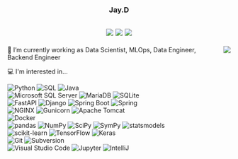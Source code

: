 <div align="center">

### Jay.D

<a href="https://djccnt15.github.io/"><img src="https://img.shields.io/badge/Jay.D-222222?style=flat&logo=githubpages&logoColor=white"/></a> <a href="mailto:djccnt15@gmail.com"><img src="https://img.shields.io/badge/Gmail-EA4335?style=flat&logo=gmail&logoColor=white"/></a> <a href="https://www.linkedin.com/in/djccnt15"><img src="https://img.shields.io/badge/LinkedIn-0A66C2?style=flat&logo=linkedin&logoColor=white"/></a> 
---
</div>

<a href="https://github.com/anuraghazra/github-readme-stats"><img align="right" src="https://github-readme-stats.vercel.app/api/top-langs/?username=djccnt15&exclude_repo=djccnt15.github.io&hide=jupyter%20notebook&layout=donut&langs_count=10"/></a>

💼 I’m currently working as Data Scientist, MLOps, Data Engineer, Backend Engineer

💻 I'm interested in...

![Python](https://img.shields.io/badge/Python-3776AB?style=flat&logo=python&logoColor=white)
![SQL](https://img.shields.io/badge/SQL-000000?style=flat)
![Java](https://img.shields.io/badge/Java-5382A1?style=flat&logo=openjdk&logoColor=white)  
![Microsoft SQL Server](https://img.shields.io/badge/Microsoft%20SQL%20Server-CC2927?style=flat&logo=microsoftsqlserver&logoColor=white)
![MariaDB](https://img.shields.io/badge/MariaDB-003545?style=flat&logo=mariadb&logoColor=white)
![SQLite](https://img.shields.io/badge/SQLite-003B57?style=flat&logo=sqlite&logoColor=white)  
![FastAPI](https://img.shields.io/badge/FastAPI-009688?style=flat&logo=fastapi&logoColor=white)
![Django](https://img.shields.io/badge/Django-092E20?style=flat&logo=django&logoColor=white)
![Spring Boot](https://img.shields.io/badge/Spring%20Boot-6DB33F?style=flat&logo=springboot&logoColor=white)
![Spring](https://img.shields.io/badge/Spring-6DB33F?style=flat&logo=spring&logoColor=white)  
![NGINX](https://img.shields.io/badge/NGINX-009639?style=flat&logo=nginx&logoColor=white)
![Gunicorn](https://img.shields.io/badge/Gunicorn-499848?style=flat&logo=gunicorn&logoColor=white)
![Apache Tomcat](https://img.shields.io/badge/Apache%20Tomcat-F8DC75?style=flat&logo=apachetomcat&logoColor=black)  
![Docker](https://img.shields.io/badge/Docker-2496ED?style=flat&logo=docker&logoColor=white)  
![pandas](https://img.shields.io/badge/pandas-150458?style=flat&logo=pandas&logoColor=white)
![NumPy](https://img.shields.io/badge/NumPy-013243?style=flat&logo=numpy&logoColor=white)
![SciPy](https://img.shields.io/badge/SciPy-8CAAE6?style=flat&logo=scipy&logoColor=white)
![SymPy](https://img.shields.io/badge/SymPy-3B5526?style=flat&logo=sympy&logoColor=white)
![statsmodels](https://img.shields.io/badge/statsmodels-4051b5?style=flat)  
![scikit-learn](https://img.shields.io/badge/scikit--learn-F7931E?style=flat&logo=scikit-learn&logoColor=white)
![TensorFlow](https://img.shields.io/badge/TensorFlow-FF6F00?style=flat&logo=tensorflow&logoColor=white)
![Keras](https://img.shields.io/badge/Keras-D00000?style=flat&logo=keras&logoColor=white)  
![Git](https://img.shields.io/badge/Git-F05032?style=flat&logo=git&logoColor=white)
![Subversion](https://img.shields.io/badge/Subversion-809CC9?style=flat&logo=subversion&logoColor=white)  
![Visual Studio Code](https://img.shields.io/badge/Visual%20Studio%20Code-007ACC?style=flat&logo=visualstudiocode&logoColor=white)
![Jupyter](https://img.shields.io/badge/Jupyter-F37626?style=flat&logo=jupyter&logoColor=white)
![IntelliJ](https://img.shields.io/badge/IntelliJ-000000?style=flat&logo=intellijidea&logoColor=white)

<!--
**djccnt15/djccnt15** is a ✨ _special_ ✨ repository because its `README.md` (this file) appears on your GitHub profile.

Here are some ideas to get you started:

- 🔭 I’m currently working on ...
- 🌱 I’m currently learning ...
- 👯 I’m looking to collaborate on ...
- 🤔 I’m looking for help with ...
- 💬 Ask me about ...
- 📫 How to reach me: ...
- 😄 Pronouns: ...
- ⚡ Fun fact: ...
-->

